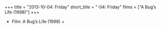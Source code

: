+++
title = "2013-10-04: Friday"
short_title = "-04: Friday"
films = ["A Bug’s Life (1998)"]
+++


* Film: A Bug’s Life (1998) +
